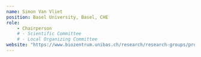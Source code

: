 ```yaml
---
name: Simon Van Vliet
position: Basel University, Basel, CHE
role: 
    - Chairperson
    # - Scientific Committee
    # - Local Organizing Committee
website: "https://www.biozentrum.unibas.ch/research/research-groups/project-leaders-a-z/overview/unit/research-group-simon-van-vliet"
---
```

